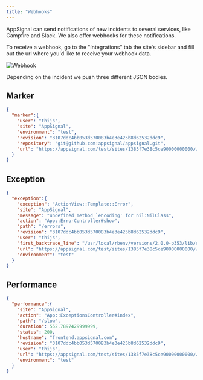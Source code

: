 ```yaml
---
title: "Webhooks"
---
```


AppSignal can send notifications of new incidents to several services, like Campfire and Slack. We also offer webhooks for these notifications.

To receive a webhook, go to the "Integrations" tab the site's sidebar and fill out the url where you'd like to receive your webhook data.

![Webhook](/images/screenshots/app_webhook.png)

Depending on the incident we push three different JSON bodies.

## Marker

```json
{
  "marker":{
    "user": "thijs",
    "site": "AppSignal",
    "environment": "test",
    "revision": "3107ddc4bb053d570083b4e3e425b8d62532ddc9",
    "repository": "git@github.com:appsignal/appsignal.git",
    "url": "https://appsignal.com/test/sites/1385f7e38c5ce90000000000/web/exceptions"
  }
}
```

## Exception

```json
{
  "exception":{
    "exception": "ActionView::Template::Error",
    "site": "AppSignal",
    "message": "undefined method `encoding' for nil:NilClass",
    "action": "App::ErrorController#show",
    "path": "/errors",
    "revision": "3107ddc4bb053d570083b4e3e425b8d62532ddc9",
    "user": "thijs",
    "first_backtrace_line": "/usr/local/rbenv/versions/2.0.0-p353/lib/ruby/2.0.0/cgi/util.rb:7:in `escape'",
    "url": "https://appsignal.com/test/sites/1385f7e38c5ce90000000000/web/exceptions/App::SnapshotsController-show/ActionView::Template::Error",
    "environment": "test"
  }
}
```

## Performance

```json
{
  "performance":{
    "site": "AppSignal",
    "action": "App::ExceptionsController#index",
    "path": "/slow",
    "duration": 552.7897429999999,
    "status": 200,
    "hostname": "frontend.appsignal.com",
    "revision": "3107ddc4bb053d570083b4e3e425b8d62532ddc9",
    "user": "thijs",
    "url": "https://appsignal.com/test/sites/1385f7e38c5ce90000000000/web/performance/App::ExceptionsController-index",
    "environment": "test"
  }
}
```
